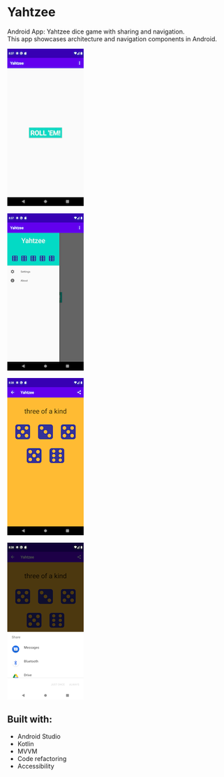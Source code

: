 # Yahtzee
Android App: Yahtzee dice game with sharing and navigation.  
This app showcases architecture and navigation components in Android.

![home_screen](Screenshot_1594255054.png)

![navigation_drawer](Screenshot_1594255058.png)

![main_app](Screenshot_1594255087.png)

![sharing](Screenshot_1594255093.png)

## Built with:
* Android Studio
* Kotlin
* MVVM
* Code refactoring
* Accessibility
